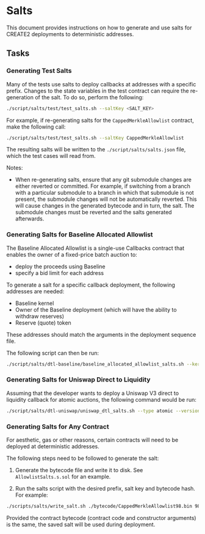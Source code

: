 # Salts

This document provides instructions on how to generate and use salts for CREATE2 deployments to deterministic addresses.

## Tasks

### Generating Test Salts

Many of the tests use salts to deploy callbacks at addresses with a specific prefix. Changes to the state variables in the test contract can require the re-generation of the salt. To do so, perform the following:

```bash
./script/salts/test/test_salts.sh --saltKey <SALT_KEY>
```

For example, if re-generating salts for the `CappedMerkleAllowlist` contract, make the following call:

```bash
./script/salts/test/test_salts.sh --saltKey CappedMerkleAllowlist
```

The resulting salts will be written to the `./script/salts/salts.json` file, which the test cases will read from.

Notes:

- When re-generating salts, ensure that any git submodule changes are either reverted or committed. For example, if switching from a branch with a particular submodule to a branch in which that submodule is not present, the submodule changes will not be automatically reverted. This will cause changes in the generated bytecode and in turn, the salt. The submodule changes must be reverted and the salts generated afterwards.

### Generating Salts for Baseline Allocated Allowlist

The Baseline Allocated Allowlist is a single-use Callbacks contract that enables the owner of a fixed-price batch auction to:

- deploy the proceeds using Baseline
- specify a bid limit for each address

To generate a salt for a specific callback deployment, the following addresses are needed:

- Baseline kernel
- Owner of the Baseline deployment (which will have the ability to withdraw reserves)
- Reserve (quote) token

These addresses should match the arguments in the deployment sequence file.

The following script can then be run:

```bash
./script/salts/dtl-baseline/baseline_allocated_allowlist_salts.sh --kernel <kernel> --owner <owner> --reserveToken <reserveToken>
```

### Generating Salts for Uniswap Direct to Liquidity

Assuming that the developer wants to deploy a Uniswap V3 direct to liquidity callback for atomic auctions, the following command would be run:

```bash
./script/salts/dtl-uniswap/uniswap_dtl_salts.sh --type atomic --version 3
```

### Generating Salts for Any Contract

For aesthetic, gas or other reasons, certain contracts will need to be deployed at deterministic addresses.

The following steps need to be followed to generate the salt:

1. Generate the bytecode file and write it to disk. See `AllowlistSalts.s.sol` for an example.

1. Run the salts script with the desired prefix, salt key and bytecode hash. For example:

```bash
./scripts/salts/write_salt.sh ./bytecode/CappedMerkleAllowlist98.bin 98 CappedMerkleAllowlist 0x5080f4a157b896da527e936ac326bc3742c5d0239c63823b4d5c9939cc19ccb1
```

Provided the contract bytecode (contract code and constructor arguments) is the same, the saved salt will be used during deployment.
